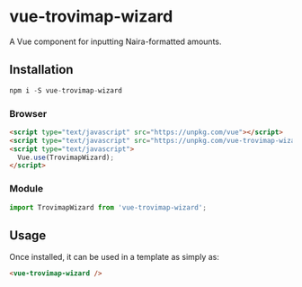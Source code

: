 # vue-trovimap-wizard

A Vue component for inputting Naira-formatted amounts.

## Installation

```js
npm i -S vue-trovimap-wizard
```

### Browser

```html
<script type="text/javascript" src="https://unpkg.com/vue"></script>
<script type="text/javascript" src="https://unpkg.com/vue-trovimap-wizard"></script>
<script type="text/javascript">
  Vue.use(TrovimapWizard);
</script>
```

### Module

```js
import TrovimapWizard from 'vue-trovimap-wizard';
```

## Usage

Once installed, it can be used in a template as simply as:

```html
<vue-trovimap-wizard />
```
